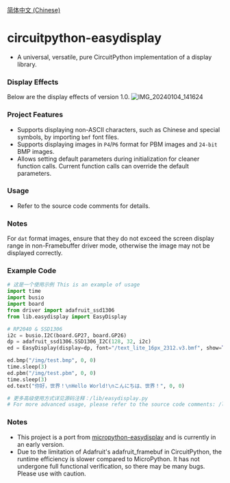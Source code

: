 [简体中文 (Chinese)](./README.ZH-CN.md)

# circuitpython-easydisplay
- A universal, versatile, pure CircuitPython implementation of a display library.

### Display Effects
Below are the display effects of version 1.0.
![IMG_20240104_141624](https://github.com/funnygeeker/circuitpython-easydisplay/assets/96659329/7bec666b-bbb6-43e6-91af-3c1cf7103037)

### Project Features
- Supports displaying non-ASCII characters, such as Chinese and special symbols, by importing `bmf` font files.
- Supports displaying images in `P4`/`P6` format for PBM images and `24-bit` BMP images.
- Allows setting default parameters during initialization for cleaner function calls. Current function calls can override the default parameters.

### Usage
- Refer to the source code comments for details.

### Notes
For `dat` format images, ensure that they do not exceed the screen display range in non-Framebuffer driver mode, otherwise the image may not be displayed correctly.

### Example Code
```python
# 这是一个使用示例 This is an example of usage
import time
import busio
import board
from driver import adafruit_ssd1306
from lib.easydisplay import EasyDisplay

# RP2040 & SSD1306
i2c = busio.I2C(board.GP27, board.GP26)
dp = adafruit_ssd1306.SSD1306_I2C(128, 32, i2c)
ed = EasyDisplay(display=dp, font="/text_lite_16px_2312.v3.bmf", show=True, clear=True, key=0)

ed.bmp("/img/test.bmp", 0, 0)
time.sleep(3)
ed.pbm("/img/test.pbm", 0, 0)
time.sleep(3)
ed.text("你好，世界！\nHello World!\nこんにちは、世界！", 0, 0)

# 更多高级使用方式详见源码注释：/lib/easydisplay.py
# For more advanced usage, please refer to the source code comments: /lib/easydisplay.py
```

### Notes
- This project is a port from [micropython-easydisplay](https://github.com/funnygeeker/micropython-easydisplay) and is currently in an early version.
- Due to the limitation of Adafruit's adafruit_framebuf in CircuitPython, the runtime efficiency is slower compared to MicroPython. It has not undergone full functional verification, so there may be many bugs. Please use with caution.
